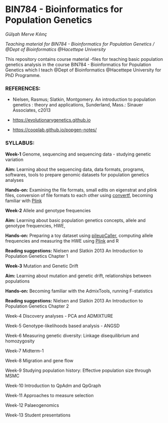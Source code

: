 # **BIN784 - Bioinformatics for Population Genetics** 

*Gülşah Merve Kılınç*

*Teaching material for BIN784 - Bioinformatics for Population Genetics /  @Dept of Bioinformatics @Hacettepe University*

This repository contains course material -files for teaching basic population genetics analysis in the course BIN784 - 
Bioinformatics for Population Genetics which I teach @Dept of Bioinformatics @Hacettepe University for PhD Programme.

### **REFERENCES:**

- Nielsen, Rasmus; Slatkin, Montgomery. An introduction to population genetics : theory and applications, Sunderland, Mass.: Sinauer Associates, c2013

- https://evolutionarygenetics.github.io

- https://cooplab.github.io/popgen-notes/ 


### **SYLLABUS:**

**Week-1**  Genome, sequencing and sequencing data - studying genetic variation

**Aim:** Learning about the sequencing data, data formats, programs, softwares, tools to prepare genomic datasets for population genetics analyses

**Hands-on:** Examining the file formats, small edits on eigenstrat and plink files, conversion of file formats to each other using [convertf](https://github.com/DReichLab/AdmixTools/blob/master/convertf/README), becoming familiar with [Plink](https://zzz.bwh.harvard.edu/plink/index.shtml)

**Week-2**  Allele and genotype frequencies

**Aim:** Learning about basic population genetics concepts, allele and genotype frequencies, HWE, 

**Hands-on:** Preparing a toy dataset using [pileupCaller](https://github.com/stschiff/sequenceTools), computing allele frequencies and measuring the HWE using [Plink](https://zzz.bwh.harvard.edu/plink/index.shtml) and R

**Reading suggestions:** Nielsen and Slatkin 2013 An Introduction to Population Genetics Chapter 1

**Week-3**  Mutation and Genetic Drift

**Aim:** Learning about mutation and genetic drift, relationships between populations

**Hands-on:** Becoming familiar with the AdmixTools, running F-statistics

**Reading suggestions:** Nielsen and Slatkin 2013 An Introduction to Population Genetics Chapter 2

Week-4  Discovery analyses - PCA and ADMIXTURE

Week-5  Genotype-likelihoods based analysis - ANGSD

Week-6  Measuring genetic diversity: Linkage disequilibrium and homozygosity

Week-7  Midterm-1

Week-8  Migration and gene flow

Week-9 Studying population history: Effective population size through MSMC

Week-10 Introduction to QpAdm and QpGraph

Week-11 Approaches to measure selection

Week-12 Palaeogenomics

Week-13 Student presentations
